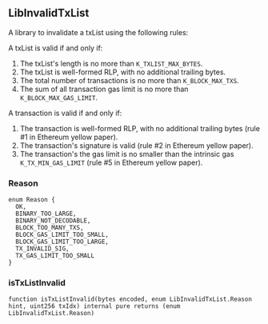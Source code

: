## LibInvalidTxList

A library to invalidate a txList using the following rules:

A txList is valid if and only if:

1. The txList's length is no more than `K_TXLIST_MAX_BYTES`.
2. The txList is well-formed RLP, with no additional trailing bytes.
3. The total number of transactions is no more than `K_BLOCK_MAX_TXS`.
4. The sum of all transaction gas limit is no more than
   `K_BLOCK_MAX_GAS_LIMIT`.

A transaction is valid if and only if:

1. The transaction is well-formed RLP, with no additional trailing bytes
   (rule #1 in Ethereum yellow paper).
2. The transaction's signature is valid (rule #2 in Ethereum yellow paper).
3. The transaction's the gas limit is no smaller than the intrinsic gas
   `K_TX_MIN_GAS_LIMIT` (rule #5 in Ethereum yellow paper).

### Reason

```solidity
enum Reason {
  OK,
  BINARY_TOO_LARGE,
  BINARY_NOT_DECODABLE,
  BLOCK_TOO_MANY_TXS,
  BLOCK_GAS_LIMIT_TOO_SMALL,
  BLOCK_GAS_LIMIT_TOO_LARGE,
  TX_INVALID_SIG,
  TX_GAS_LIMIT_TOO_SMALL
}

```

### isTxListInvalid

```solidity
function isTxListInvalid(bytes encoded, enum LibInvalidTxList.Reason hint, uint256 txIdx) internal pure returns (enum LibInvalidTxList.Reason)
```
